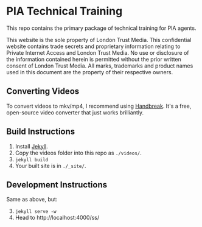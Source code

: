 # PIA Technical Training

This repo contains the primary package of technical training for PIA agents.

This website is the sole property of London Trust Media. This confidential website contains trade secrets and proprietary information relating to Private Internet Access and London Trust Media. No use or disclosure of the information contained herein is permitted without the prior written consent of London Trust Media. All marks, trademarks and product names used in this document are the property of their respective owners.


## Converting Videos

To convert videos to mkv/mp4, I recommend using [Handbreak](https://handbrake.fr). It's a free, open-source video converter that just works brilliantly.


## Build Instructions

1. Install [Jekyll](https://jekyllrb.com).
2. Copy the videos folder into this repo as `./videos/`.
3. `jekyll build`
4. Your built site is in `./_site/`.


## Development Instructions

Same as above, but:

3. `jekyll serve -w`
4. Head to http://localhost:4000/ss/
